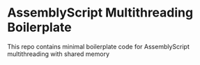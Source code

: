 # AssemblyScript Multithreading Boilerplate

This repo contains minimal boilerplate code for AssemblyScript multithreading with shared memory
